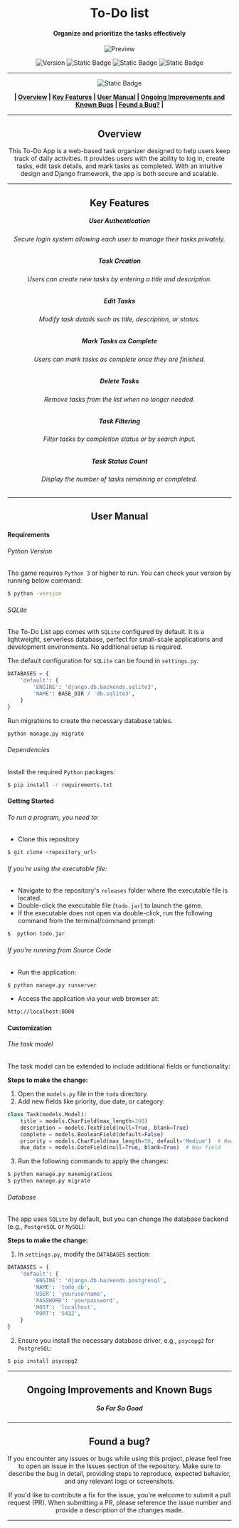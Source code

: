 <div align="center">

# To-Do list
#### Organize and prioritize the tasks effectively


![Preview](/Images/todo.gif)

![Version](https://img.shields.io/badge/version-1.0-blue?style=for-the-badge&labelColor=black) ![Static Badge](https://img.shields.io/badge/3-blue?style=for-the-badge&logo=python&logoColor=blue&label=python&labelColor=black) ![Static Badge](https://img.shields.io/badge/django-black?style=for-the-badge&logo=Django&logoColor=blue)  ![Static Badge](https://img.shields.io/badge/windows%20%7C%20macOs%20%7C%20linux-blue?style=for-the-badge&label=platform&labelColor=black)










------------


![Static Badge](https://img.shields.io/badge/Table%20%20%20%20%20%20%20%20%20%20%20of%20%20%20%20%20%20%20%20%20%20Contents-blue?style=for-the-badge&logoColor=darkviolet)

**| [Overview](#overview) | [Key Features](#key-features) | [User Manual](#user-manual) | [Ongoing Improvements and Known Bugs](#ongoing-improvements-and-known-bugs) | [Found a Bug?](#found-a-bug) |**





------------



## Overview
This To-Do App is a web-based task organizer designed to help users keep track of daily activities. It provides users with the ability to log in, create tasks, edit task details, and mark tasks as completed. With an intuitive design and Django framework, the app is both secure and scalable.


------------



## Key Features
##### User Authentication
###### Secure login system allowing each user to manage their tasks privately.
##### Task Creation
######  Users can create new tasks by entering a title and description.
##### Edit Tasks
######  Modify task details such as title, description, or status.
##### Mark Tasks as Complete
###### Users can mark tasks as complete once they are finished.
##### Delete Tasks
###### Remove tasks from the list when no longer needed.
##### Task Filtering
###### Filter tasks by completion status or by search input.
##### Task Status Count
###### Display the number of tasks remaining or completed.


------------



## User Manual
</div>

####  Requirements
###### Python Version
The game requires `Python 3` or higher to run. You can check your  version by running below command:
```bash
$ python -version
```
###### SQLite
The To-Do List app comes with `SQLite` configured by default. It is a lightweight, serverless database, perfect for small-scale applications and development environments. No additional setup is required.

The default configuration for `SQLite` can be found in `settings.py`:
```python
DATABASES = {
    'default': {
        'ENGINE': 'django.db.backends.sqlite3',
        'NAME': BASE_DIR / 'db.sqlite3',
    }
}
```
Run migrations to create the necessary database tables.
```bash
python manage.py migrate
```
###### Dependencies
Install the required `Python` packages:
```bash
$ pip install -r requirements.txt
```

#### Getting Started
###### To run a program, you need to:
- Clone this repository
 ```bash
$ git clone <repository_url>
```

###### If you're using the executable file:
- Navigate to the repository's `releases` folder where the executable file is located.
- Double-click the executable file (`todo.jar`) to launch the game.
- If the executable does not open via double-click, run the following command from the terminal/command prompt:
```bash
$  python todo.jar
```

###### If you're running from Source Code
- Run the application:
```bash
$ python manage.py runserver
```
- Access the application via your web browser at:
```bash
http://localhost:8000
```

#### Customization
###### The task model
The task model can be extended to include additional fields or functionality:

**Steps to make the change:**
1. Open the `models.py` file in the `todo` directory.
2. Add new fields like priority, due date, or category:
```python
class Task(models.Model):
    title = models.CharField(max_length=200)
    description = models.TextField(null=True, blank=True)
    complete = models.BooleanField(default=False)
    priority = models.CharField(max_length=50, default='Medium')  # New field
    due_date = models.DateField(null=True, blank=True)  # New field
```
3. Run the following commands to apply the changes:
```bash
$ python manage.py makemigrations
$ python manage.py migrate
```

###### Database
The app uses `SQLite` by default, but you can change the database backend (e.g., `PostgreSQL` or `MySQL`):

**Steps to make the change:**
1. In `settings.py`, modify the `DATABASES` section:
```python
DATABASES = {
    'default': {
        'ENGINE': 'django.db.backends.postgresql',
        'NAME': 'todo_db',
        'USER': 'yourusername',
        'PASSWORD': 'yourpassword',
        'HOST': 'localhost',
        'PORT': '5432',
    }
}
```
2. Ensure you install the necessary database driver, e.g., `psycopg2` for `PostgreSQL`:
```bash
$ pip install psycopg2
```

------------
<div align="center">

## Ongoing Improvements and Known Bugs

##### So Far So Good






------------

## Found a bug?

If you encounter any issues or bugs while using this project, please feel free to open an issue in the Issues section of the repository. Make sure to describe the bug in detail, providing steps to reproduce, expected behavior, and any relevant logs or screenshots.

If you'd like to contribute a fix for the issue, you're welcome to submit a pull request (PR). When submitting a PR, please reference the issue number and provide a description of the changes made.


------------

</div>




